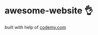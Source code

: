 # awesome-website :ok_hand:                                                                                                                                                                                                                                                                        
built with help of <a href="http://johnelder.com/">codemy.com</a>

